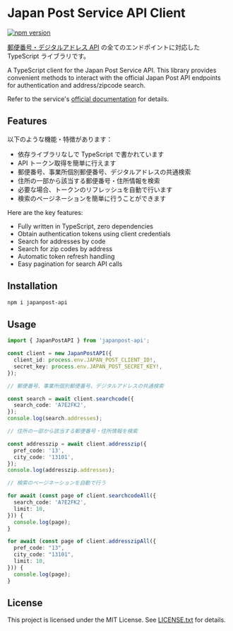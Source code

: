 # Japan Post Service API Client

[![npm version](https://badge.fury.io/js/japanpost-api.svg)](https://badge.fury.io/js/japanpost-api)

[郵便番号・デジタルアドレス API](https://lp-api.da.pf.japanpost.jp/) の全てのエンドポイントに対応した TypeScript ライブラリです。

A TypeScript client for the Japan Post Service API. This library provides convenient methods to interact with the official Japan Post API endpoints for authentication and address/zipcode search.

Refer to the service's [official documentation](https://lp-api.da.pf.japanpost.jp/) for details.

## Features

以下のような機能・特徴があります：

- 依存ライブラリなしで TypeScript で書かれています
- API トークン取得を簡単に行えます
- 郵便番号、事業所個別郵便番号、デジタルアドレスの共通検索
- 住所の一部から該当する郵便番号・住所情報を検索
- 必要な場合、トークンのリフレッシュを自動で行います
- 検索のページネーションを簡単に行うことができます

Here are the key features:

- Fully written in TypeScript, zero dependencies
- Obtain authentication tokens using client credentials
- Search for addresses by code
- Search for zip codes by address
- Automatic token refresh handling
- Easy pagination for search API calls

## Installation

```bash
npm i japanpost-api
```

## Usage

```typescript
import { JapanPostAPI } from 'japanpost-api';

const client = new JapanPostAPI({
  client_id: process.env.JAPAN_POST_CLIENT_ID!,
  secret_key: process.env.JAPAN_POST_SECRET_KEY!,
});

// 郵便番号、事業所個別郵便番号、デジタルアドレスの共通検索

const search = await client.searchcode({
  search_code: 'A7E2FK2',
});
console.log(search.addresses);

// 住所の一部から該当する郵便番号・住所情報を検索

const addresszip = await client.addresszip({
  pref_code: '13',
  city_code: '13101',
});
console.log(addresszip.addresses);

// 検索のページネーションを自動で行う

for await (const page of client.searchcodeAll({
  search_code: 'A7E2FK2',
  limit: 10,
})) {
  console.log(page);
}

for await (const page of client.addresszipAll({
  pref_code: "13",
  city_code: "13101",
  limit: 10,
})) {
  console.log(page);
}
```

## License

This project is licensed under the MIT License. See [LICENSE.txt](LICENSE.txt) for details.
